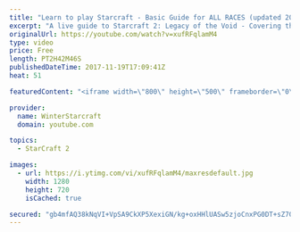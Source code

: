 ```yaml
---
title: "Learn to play Starcraft - Basic Guide for ALL RACES (updated 2017)"
excerpt: "A live guide to Starcraft 2: Legacy of the Void - Covering the basics and build orders for all of the races, and covering the important decisions to be made early in the game.  Not a step by step guide but a demonstration once you have the very basics of the units and races!"
originalUrl: https://youtube.com/watch?v=xufRFqlamM4
type: video
price: Free
length: PT2H42M46S
publishedDateTime: 2017-11-19T17:09:41Z
heat: 51

featuredContent: "<iframe width=\"800\" height=\"500\" frameborder=\"0\" src=\"https://www.youtube.com/embed/xufRFqlamM4\" allow=\"accelerometer; autoplay; encrypted-media; gyroscope; picture-in-picture\" allowfullscreen></iframe>"

provider:
  name: WinterStarcraft
  domain: youtube.com

topics:
  - StarCraft 2

images:
  - url: https://i.ytimg.com/vi/xufRFqlamM4/maxresdefault.jpg
    width: 1280
    height: 720
    isCached: true

secured: "gb4mfAQ38kNqVI+VpSA9CkXP5XexiGN/kg+oxHHlUASw5zjoCnxPG0DT+sZ70DryaHyYmIb1AYm+zUTXjtgF1AXEtK/GJq3u8QMZxFRxjrPJYshw9BIgTPhXAlqLC17RpiVWRLla64s72weLWPB6u9zMg8MeZE69SvgqCzCqq+eUtgk+2BoNZj9dPXsIyWAELbgnVSBgoRvDcgGZqnfedIrUsXbwwtaZLKSIPCu/rLmbbGpy9dMYalaYFKKA8a6YLFu7wKm1BxMSig9JDxqjIhdq9UEhVJDV3GSm8RwhuoVtJ7Yk2TIbkVIQyYsCmCAqeqPnwNLpF4dwoXMWaJi0EbzVamgDwVWw3rPDc8JTX4T2xQ3FiFNtGMa+DDRwGIMROsIxS7blGRgmAULyfqo4Hz3QKDrVs0E1p9hZ3G7zqzGqVtdXUbnxfDWW7isaWLIk;QKhO4ZCdxpJomeB5BPsWTQ=="
---
```


